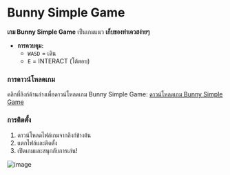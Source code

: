 # Bunny Simple Game

**เกม Bunny Simple Game** เป็นเกมแนว **เก็บของทำเควสง่ายๆ**

- **การควบคุม:**
  - `WASD` = เดิน
  - `E` = INTERACT (โต้ตอบ)

### การดาวน์โหลดเกม

คลิกที่ลิงก์ด้านล่างเพื่อดาวน์โหลดเกม Bunny Simple Game:
[ดาวน์โหลดเกม Bunny Simple Game](https://drive.google.com/drive/folders/1SAw1d5d29DANKv-27__JgZ_QD-wFvN9Y?usp=sharing)

### การติดตั้ง
1. ดาวน์โหลดไฟล์เกมจากลิงก์ข้างต้น
2. แตกไฟล์และติดตั้ง
3. เปิดเกมและสนุกกับการเล่น!

![image](https://cdn.discordapp.com/attachments/1391287117228933220/1402909769471230045/Rise_of_the_Guardians_title.png?ex=6895a109&is=68944f89&hm=e7e31881c9ca9767b94808c52d0f81f8319060e763228e25f8f45e78f6803553&)

